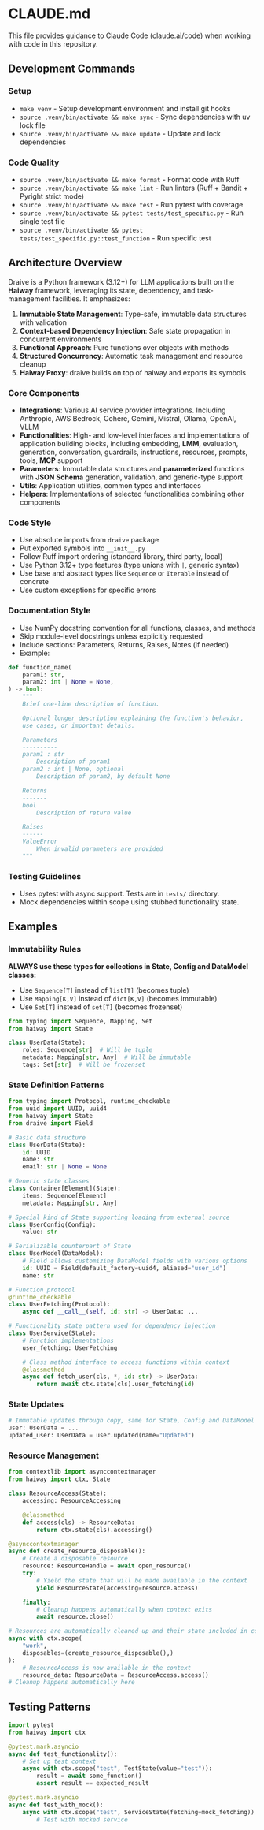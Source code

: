 # CLAUDE.md

This file provides guidance to Claude Code (claude.ai/code) when working with code in this repository.

## Development Commands

### Setup

- `make venv` - Setup development environment and install git hooks
- `source .venv/bin/activate && make sync` - Sync dependencies with uv lock file
- `source .venv/bin/activate && make update` - Update and lock dependencies

### Code Quality

- `source .venv/bin/activate && make format` - Format code with Ruff
- `source .venv/bin/activate && make lint` - Run linters (Ruff + Bandit + Pyright strict mode)
- `source .venv/bin/activate && make test` - Run pytest with coverage
- `source .venv/bin/activate && pytest tests/test_specific.py` - Run single test file
- `source .venv/bin/activate && pytest tests/test_specific.py::test_function` - Run specific test

## Architecture Overview

Draive is a Python framework (3.12+) for LLM applications built on the **Haiway** framework, leveraging its state, dependency, and task-management facilities. It emphasizes:

1. **Immutable State Management**: Type-safe, immutable data structures with validation
2. **Context-based Dependency Injection**: Safe state propagation in concurrent environments
3. **Functional Approach**: Pure functions over objects with methods
4. **Structured Concurrency**: Automatic task management and resource cleanup
5. **Haiway Proxy**: draive builds on top of haiway and exports its symbols

### Core Components

- **Integrations**: Various AI service provider integrations. Including Anthropic, AWS Bedrock, Cohere, Gemini, Mistral, Ollama, OpenAI, VLLM
- **Functionalities**: High- and low-level interfaces and implementations of application building blocks, including embedding, **LMM**, evaluation, generation, conversation, guardrails, instructions, resources, prompts, tools, **MCP** support
- **Parameters**: Immutable data structures and **parameterized** functions with **JSON Schema** generation, validation, and generic-type support
- **Utils**: Application utilities, common types and interfaces
- **Helpers**: Implementations of selected functionalities combining other components

### Code Style

- Use absolute imports from `draive` package
- Put exported symbols into `__init__.py`
- Follow Ruff import ordering (standard library, third party, local)
- Use Python 3.12+ type features (type unions with `|`, generic syntax)
- Use base and abstract types like `Sequence` or `Iterable` instead of concrete
- Use custom exceptions for specific errors

### Documentation Style

- Use NumPy docstring convention for all functions, classes, and methods
- Skip module-level docstrings unless explicitly requested
- Include sections: Parameters, Returns, Raises, Notes (if needed)
- Example:

```python
def function_name(
    param1: str,
    param2: int | None = None,
) -> bool:
    """
    Brief one-line description of function.

    Optional longer description explaining the function's behavior,
    use cases, or important details.

    Parameters
    ----------
    param1 : str
        Description of param1
    param2 : int | None, optional
        Description of param2, by default None

    Returns
    -------
    bool
        Description of return value

    Raises
    ------
    ValueError
        When invalid parameters are provided
    """
```

### Testing Guidelines

- Uses pytest with async support. Tests are in `tests/` directory.
- Mock dependencies within scope using stubbed functionality state.

## Examples

### Immutability Rules

**ALWAYS use these types for collections in State, Config and DataModel classes:**
- Use `Sequence[T]` instead of `list[T]` (becomes tuple)
- Use `Mapping[K,V]` instead of `dict[K,V]` (becomes immutable)
- Use `Set[T]` instead of `set[T]` (becomes frozenset)

```python
from typing import Sequence, Mapping, Set
from haiway import State

class UserData(State):
    roles: Sequence[str]  # Will be tuple
    metadata: Mapping[str, Any]  # Will be immutable
    tags: Set[str]  # Will be frozenset

```

### State Definition Patterns

```python
from typing import Protocol, runtime_checkable
from uuid import UUID, uuid4
from haiway import State
from draive import Field

# Basic data structure
class UserData(State):
    id: UUID
    name: str
    email: str | None = None

# Generic state classes
class Container[Element](State):
    items: Sequence[Element]
    metadata: Mapping[str, Any]

# Special kind of State supporting loading from external source
class UserConfig(Config):
    value: str

# Serializable counterpart of State
class UserModel(DataModel):
    # Field allows customizing DataModel fields with various options 
    id: UUID = Field(default_factory=uuid4, aliased="user_id")
    name: str

# Function protocol
@runtime_checkable
class UserFetching(Protocol):
    async def __call__(self, id: str) -> UserData: ...

# Functionality state pattern used for dependency injection
class UserService(State):
    # Function implementations
    user_fetching: UserFetching

    # Class method interface to access functions within context
    @classmethod
    async def fetch_user(cls, *, id: str) -> UserData:
        return await ctx.state(cls).user_fetching(id)
```

### State Updates

```python
# Immutable updates through copy, same for State, Config and DataModel
user: UserData = ...
updated_user: UserData = user.updated(name="Updated")
```

### Resource Management

```python
from contextlib import asynccontextmanager
from haiway import ctx, State

class ResourceAccess(State):
    accessing: ResourceAccessing

    @classmethod
    def access(cls) -> ResourceData:
        return ctx.state(cls).accessing()

@asynccontextmanager
async def create_resource_disposable():
    # Create a disposable resource
    resource: ResourceHandle = await open_resource()
    try:
        # Yield the state that will be made available in the context
        yield ResourceState(accessing=resource.access)

    finally:
        # Cleanup happens automatically when context exits
        await resource.close()

# Resources are automatically cleaned up and their state included in context
async with ctx.scope(
    "work",
    disposables=(create_resource_disposable(),)
):
    # ResourceAccess is now available in the context
    resource_data: ResourceData = ResourceAccess.access()
# Cleanup happens automatically here
```

## Testing Patterns

```python
import pytest
from haiway import ctx

@pytest.mark.asyncio
async def test_functionality():
    # Set up test context
    async with ctx.scope("test", TestState(value="test")):
        result = await some_function()
        assert result == expected_result

@pytest.mark.asyncio
async def test_with_mock():
    async with ctx.scope("test", ServiceState(fetching=mock_fetching)):
        # Test with mocked service
```
